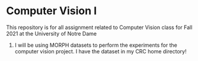 # Computer Vision I

This repository is for all assignment related to Computer Vision class for Fall 2021 at the University of Notre Dame


1) I will be using MORPH datasets to perform the experiments for the computer vision project. I have the dataset in my CRC home directory!
